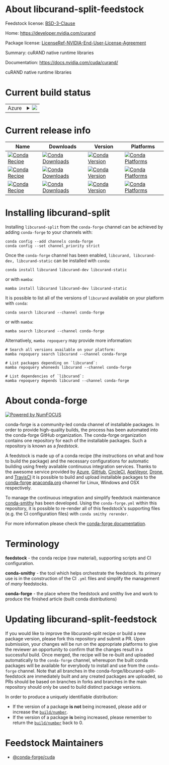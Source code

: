 About libcurand-split-feedstock
===============================

Feedstock license: [BSD-3-Clause](https://github.com/conda-forge/libcurand-feedstock/blob/main/LICENSE.txt)

Home: https://developer.nvidia.com/curand

Package license: [LicenseRef-NVIDIA-End-User-License-Agreement](https://docs.nvidia.com/cuda/eula/index.html)

Summary: cuRAND native runtime libraries

Documentation: https://docs.nvidia.com/cuda/curand/

cuRAND native runtime libraries


Current build status
====================


<table>
    
  <tr>
    <td>Azure</td>
    <td>
      <details>
        <summary>
          <a href="https://dev.azure.com/conda-forge/feedstock-builds/_build/latest?definitionId=19131&branchName=main">
            <img src="https://dev.azure.com/conda-forge/feedstock-builds/_apis/build/status/libcurand-feedstock?branchName=main">
          </a>
        </summary>
        <table>
          <thead><tr><th>Variant</th><th>Status</th></tr></thead>
          <tbody><tr>
              <td>linux_64</td>
              <td>
                <a href="https://dev.azure.com/conda-forge/feedstock-builds/_build/latest?definitionId=19131&branchName=main">
                  <img src="https://dev.azure.com/conda-forge/feedstock-builds/_apis/build/status/libcurand-feedstock?branchName=main&jobName=linux&configuration=linux%20linux_64_" alt="variant">
                </a>
              </td>
            </tr><tr>
              <td>linux_aarch64</td>
              <td>
                <a href="https://dev.azure.com/conda-forge/feedstock-builds/_build/latest?definitionId=19131&branchName=main">
                  <img src="https://dev.azure.com/conda-forge/feedstock-builds/_apis/build/status/libcurand-feedstock?branchName=main&jobName=linux&configuration=linux%20linux_aarch64_" alt="variant">
                </a>
              </td>
            </tr><tr>
              <td>win_64</td>
              <td>
                <a href="https://dev.azure.com/conda-forge/feedstock-builds/_build/latest?definitionId=19131&branchName=main">
                  <img src="https://dev.azure.com/conda-forge/feedstock-builds/_apis/build/status/libcurand-feedstock?branchName=main&jobName=win&configuration=win%20win_64_" alt="variant">
                </a>
              </td>
            </tr>
          </tbody>
        </table>
      </details>
    </td>
  </tr>
</table>

Current release info
====================

| Name | Downloads | Version | Platforms |
| --- | --- | --- | --- |
| [![Conda Recipe](https://img.shields.io/badge/recipe-libcurand-green.svg)](https://anaconda.org/conda-forge/libcurand) | [![Conda Downloads](https://img.shields.io/conda/dn/conda-forge/libcurand.svg)](https://anaconda.org/conda-forge/libcurand) | [![Conda Version](https://img.shields.io/conda/vn/conda-forge/libcurand.svg)](https://anaconda.org/conda-forge/libcurand) | [![Conda Platforms](https://img.shields.io/conda/pn/conda-forge/libcurand.svg)](https://anaconda.org/conda-forge/libcurand) |
| [![Conda Recipe](https://img.shields.io/badge/recipe-libcurand--dev-green.svg)](https://anaconda.org/conda-forge/libcurand-dev) | [![Conda Downloads](https://img.shields.io/conda/dn/conda-forge/libcurand-dev.svg)](https://anaconda.org/conda-forge/libcurand-dev) | [![Conda Version](https://img.shields.io/conda/vn/conda-forge/libcurand-dev.svg)](https://anaconda.org/conda-forge/libcurand-dev) | [![Conda Platforms](https://img.shields.io/conda/pn/conda-forge/libcurand-dev.svg)](https://anaconda.org/conda-forge/libcurand-dev) |
| [![Conda Recipe](https://img.shields.io/badge/recipe-libcurand--static-green.svg)](https://anaconda.org/conda-forge/libcurand-static) | [![Conda Downloads](https://img.shields.io/conda/dn/conda-forge/libcurand-static.svg)](https://anaconda.org/conda-forge/libcurand-static) | [![Conda Version](https://img.shields.io/conda/vn/conda-forge/libcurand-static.svg)](https://anaconda.org/conda-forge/libcurand-static) | [![Conda Platforms](https://img.shields.io/conda/pn/conda-forge/libcurand-static.svg)](https://anaconda.org/conda-forge/libcurand-static) |

Installing libcurand-split
==========================

Installing `libcurand-split` from the `conda-forge` channel can be achieved by adding `conda-forge` to your channels with:

```
conda config --add channels conda-forge
conda config --set channel_priority strict
```

Once the `conda-forge` channel has been enabled, `libcurand, libcurand-dev, libcurand-static` can be installed with `conda`:

```
conda install libcurand libcurand-dev libcurand-static
```

or with `mamba`:

```
mamba install libcurand libcurand-dev libcurand-static
```

It is possible to list all of the versions of `libcurand` available on your platform with `conda`:

```
conda search libcurand --channel conda-forge
```

or with `mamba`:

```
mamba search libcurand --channel conda-forge
```

Alternatively, `mamba repoquery` may provide more information:

```
# Search all versions available on your platform:
mamba repoquery search libcurand --channel conda-forge

# List packages depending on `libcurand`:
mamba repoquery whoneeds libcurand --channel conda-forge

# List dependencies of `libcurand`:
mamba repoquery depends libcurand --channel conda-forge
```


About conda-forge
=================

[![Powered by
NumFOCUS](https://img.shields.io/badge/powered%20by-NumFOCUS-orange.svg?style=flat&colorA=E1523D&colorB=007D8A)](https://numfocus.org)

conda-forge is a community-led conda channel of installable packages.
In order to provide high-quality builds, the process has been automated into the
conda-forge GitHub organization. The conda-forge organization contains one repository
for each of the installable packages. Such a repository is known as a *feedstock*.

A feedstock is made up of a conda recipe (the instructions on what and how to build
the package) and the necessary configurations for automatic building using freely
available continuous integration services. Thanks to the awesome service provided by
[Azure](https://azure.microsoft.com/en-us/services/devops/), [GitHub](https://github.com/),
[CircleCI](https://circleci.com/), [AppVeyor](https://www.appveyor.com/),
[Drone](https://cloud.drone.io/welcome), and [TravisCI](https://travis-ci.com/)
it is possible to build and upload installable packages to the
[conda-forge](https://anaconda.org/conda-forge) [anaconda.org](https://anaconda.org/)
channel for Linux, Windows and OSX respectively.

To manage the continuous integration and simplify feedstock maintenance
[conda-smithy](https://github.com/conda-forge/conda-smithy) has been developed.
Using the ``conda-forge.yml`` within this repository, it is possible to re-render all of
this feedstock's supporting files (e.g. the CI configuration files) with ``conda smithy rerender``.

For more information please check the [conda-forge documentation](https://conda-forge.org/docs/).

Terminology
===========

**feedstock** - the conda recipe (raw material), supporting scripts and CI configuration.

**conda-smithy** - the tool which helps orchestrate the feedstock.
                   Its primary use is in the construction of the CI ``.yml`` files
                   and simplify the management of *many* feedstocks.

**conda-forge** - the place where the feedstock and smithy live and work to
                  produce the finished article (built conda distributions)


Updating libcurand-split-feedstock
==================================

If you would like to improve the libcurand-split recipe or build a new
package version, please fork this repository and submit a PR. Upon submission,
your changes will be run on the appropriate platforms to give the reviewer an
opportunity to confirm that the changes result in a successful build. Once
merged, the recipe will be re-built and uploaded automatically to the
`conda-forge` channel, whereupon the built conda packages will be available for
everybody to install and use from the `conda-forge` channel.
Note that all branches in the conda-forge/libcurand-split-feedstock are
immediately built and any created packages are uploaded, so PRs should be based
on branches in forks and branches in the main repository should only be used to
build distinct package versions.

In order to produce a uniquely identifiable distribution:
 * If the version of a package **is not** being increased, please add or increase
   the [``build/number``](https://docs.conda.io/projects/conda-build/en/latest/resources/define-metadata.html#build-number-and-string).
 * If the version of a package **is** being increased, please remember to return
   the [``build/number``](https://docs.conda.io/projects/conda-build/en/latest/resources/define-metadata.html#build-number-and-string)
   back to 0.

Feedstock Maintainers
=====================

* [@conda-forge/cuda](https://github.com/orgs/conda-forge/teams/cuda/)

